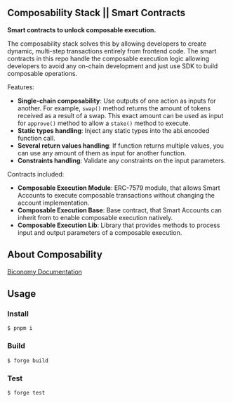 ## Composability Stack || Smart Contracts

**Smart contracts to unlock composable execution.**

The composability stack solves this by allowing developers to create dynamic, multi-step transactions entirely from frontend code.
The smart contracts in this repo handle the composable execution logic allowing developers to avoid any on-chain development and just use SDK to build composable operations.

Features: 
-   **Single-chain composability**: Use outputs of one action as inputs for another.
For example, `swap()` method returns the amount of tokens received as a result of a swap. 
This exact amount can be used as input for `approve()` method to allow a `stake()` method to execute.
-   **Static types handling**: Inject any static types into the abi.encoded function call.
-   **Several return values handling**: If function returns multiple values, you can use any amount of them as input for another function.
-   **Constraints handling**: Validate any constraints on the input parameters.

Contracts included:

-   **Composable Execution Module**: ERC-7579 module, that allows Smart Accounts to execute composable transactions without changing the account implementation.
-   **Composable Execution Base**: Base contract, that Smart Accounts can inherit from to enable composable execution natively.
-   **Composable Execution Lib**: Library that provides methods to process input and output parameters of a composable execution.

## About Composability
[Biconomy Documentation](https://docs.biconomy.io/composability)

## Usage

### Install

```shell
$ pnpm i
```

### Build

```shell
$ forge build
```

### Test

```shell
$ forge test
```
